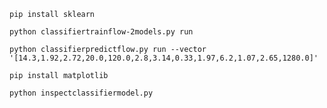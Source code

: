 ```console
pip install sklearn
```

```console
python classifiertrainflow-2models.py run
```

```console
python classifierpredictflow.py run --vector '[14.3,1.92,2.72,20.0,120.0,2.8,3.14,0.33,1.97,6.2,1.07,2.65,1280.0]'
```

```console
pip install matplotlib
```

```console
python inspectclassifiermodel.py
```

